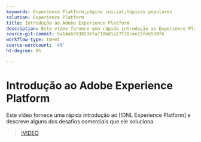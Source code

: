 ```yaml
---
keywords: Experience Platform;página inicial;tópicos populares
solution: Experience Platform
title: Introdução ao Adobe Experience Platform
description: Este vídeo fornece uma rápida introdução ao Experience Platform e descreve os desafios comerciais que ele soluciona.
source-git-commit: 5a14eb5938236fa7186d1a27f28cee15fe6558f6
workflow-type: tm+mt
source-wordcount: '49'
ht-degree: 0%

---
```



# Introdução ao Adobe Experience Platform

Este vídeo fornece uma rápida introdução ao [!DNL Experience Platform] e descreve alguns dos desafios comerciais que ele soluciona.

>[!VIDEO](https://video.tv.adobe.com/v/3428499?quality=12&learn=on&captions=por_br)